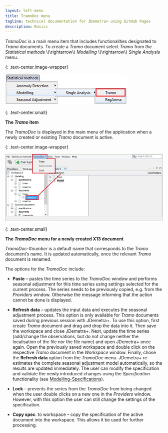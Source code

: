 ```yaml
---
layout: left-menu
title: TramoDoc menu
tagline: technical documentation for JDemetra+ using GitHub Pages
description: Basics
---
```


*TramoDoc* is a main menu item that includes functionalities designated
to *Tramo* documents. To create a *Tramo* document select *Tramo* from
*the Statistical methods* \\(\rightarrow\\) *Modelling* \\(\rightarrow\\)
*Single Analysis* menu.

{: .text-center.image-wrapper}

![Text](/assets/img/reference-manual/manual/A_Ref57.jpg)

{: .text-center.small}

**The *Tramo* item**

The *TramoDoc* is displayed in the main menu of the application when a
newly created or existing *Tramo* document is active.

{: .text-center.image-wrapper}

![Text](/assets/img/reference-manual/manual/A_Ref58.jpg)

{: .text-center.small}

**The *TramoDoc* menu for a newly created X13 document**

*TramoDoc*-*\#number* is a default name that corresponds to the *Tramo*
document’s name. It is updated automatically, once the relevant *Tramo*
document is renamed.

The options for the *TramoDoc* include:

-   **Paste** – pastes the time series to the *TramoDoc* window and
    performs seasonal adjustment for this time series using settings
    selected for the current process. The series needs to be previously
    copied, e.g. from the *Providers* window. Otherwise the message
    informing that the action cannot be done is displayed.

-   **Refresh data** – updates the input data and executes the seasonal
    adjustment process. This option is only available for *Tramo*
    documents saved during previous session with JDemetra+. To use this
    option, first create *Tramo* document and drag and drop the data
    into it. Then save the workspace and close JDemetra+. Next, update
    the time series (add/change the observations, but do not change
    neither the localisation of the file nor the file name) and open
    JDemetra+ once again. Open the previously saved workspace and double
    click on the respective *Tramo* document in the *Workspace* window.
    Finally, chose the **Refresh data** option from the *TramoDoc* menu.
    JDemetra+ re-estimates the complete seasonal adjustment model
    automatically, so the results are updated immediately. The user can
    modify the specification and validate the newly introduced changes
    using the *Specification* functionality (see [Modelling-Specifications](modelling-specifications.html)).

-   **Lock** – prevents the series from the *TramoDoc* from being
    changed when the user double clicks on a new one in the *Providers*
    window. However, with this option the user can still change the settings of the specification.

-   **Copy spec**. to workspace – copy the specification of the active
    document into the workspace. This allows it be used for
    further processing.
